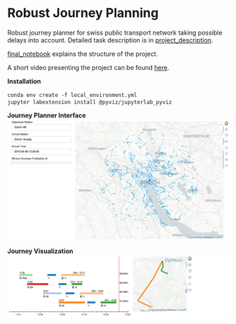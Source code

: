# Robust Journey Planning

Robust journey planner for swiss public transport network taking possible delays into account. Detailed task description is in [project_description](project_description.md).

[final_notebook](notebooks/final_notebook.ipynb) explains the structure of the project.

A short video presenting the project can be found [here](https://www.youtube.com/watch?v=tZWT6d0ZCrg&feature=youtu.be).

**Installation**
```
conda env create -f local_environment.yml
jupyter labextension install @pyviz/jupyterlab_pyviz
```

**Journey Planner Interface**
![](images/journey_planner.png)

**Journey Visualization**
![](images/journey_visualization.png)
